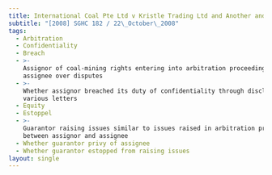 ```yaml
---
title: International Coal Pte Ltd v Kristle Trading Ltd and Another and Another Suit
subtitle: "[2008] SGHC 182 / 22\_October\_2008"
tags:
  - Arbitration
  - Confidentiality
  - Breach
  - >-
    Assignor of coal-mining rights entering into arbitration proceedings with
    assignee over disputes
  - >-
    Whether assignor breached its duty of confidentiality through disclosure in
    various letters
  - Equity
  - Estoppel
  - >-
    Guarantor raising issues similar to issues raised in arbitration proceedings
    between assignor and assignee
  - Whether guarantor privy of assignee
  - Whether guarantor estopped from raising issues
layout: single
---
```



